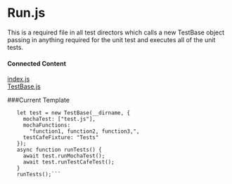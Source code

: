 # Run.js

This is a required file in all test directors which calls a new TestBase object passing in anything required for the unit test and executes all of the unit tests.


#### Connected Content
[index.js](index.md)\
[TestBase.js](testBase.md)

###Current Template

```const { TestBase } = require("../../testBase");
   let test = new TestBase(__dirname, {
     mochaTest: ["test.js"],
     mochaFunctions:
       "function1, function2, function3,",
     testCafeFixture: "Tests"
   });
   async function runTests() {
     await test.runMochaTest();
     await test.runTestCafeTest();
   }
   runTests();```
   
   
